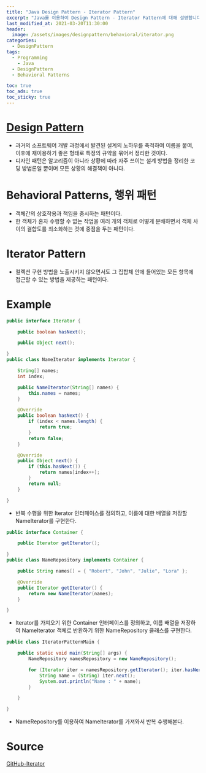 ```yaml
---
title: "Java Design Pattern - Iterator Pattern"
excerpt: "Java를 이용하여 Design Pattern - Iterator Pattern에 대해 설명합니다."
last_modified_at: 2021-03-20T11:30:00
header:
  image: /assets/images/designpattern/behavioral/iterator.png
categories:
  - DesignPattern
tags:
  - Programming
	- Java
  - DesignPattern
  - Behavioral Patterns

toc: true
toc_ads: true
toc_sticky: true
---
```

# [Design Pattern](../designpattern)
- 과거의 소프트웨어 개발 과정에서 발견된 설계의 노하우를 축적하여 이름을 붙여, 이후에 재이용하기 좋은 형태로 특정의 규약을 묶어서 정리한 것이다.
- 디자인 패턴은 알고리즘이 아니라 상황에 따라 자주 쓰이는 설계 방법을 정리한 코딩 방법론일 뿐이며 모든 상황의 해결책이 아니다.

# Behavioral Patterns, 행위 패턴
- 객체간의 상호작용과 책임을 중시하는 패턴이다.
- 한 객체가 혼자 수행할 수 없는 작업을 여러 개의 객체로 어떻게 분배하면서 객체 사이의 결합도를 최소화하는 것에 중점을 두는 패턴이다.

# Iterator Pattern
- 컬렉션 구현 방법을 노출시키지 않으면서도 그 집합체 안에 들어있는 모든 항목에 접근할 수 있는 방법을 제공하는 패턴이다.

# Example
```java
public interface Iterator {

	public boolean hasNext();

	public Object next();

}
public class NameIterator implements Iterator {

	String[] names;
	int index;

	public NameIterator(String[] names) {
		this.names = names;
	}

	@Override
	public boolean hasNext() {
		if (index < names.length) {
			return true;
		}
		return false;
	}

	@Override
	public Object next() {
		if (this.hasNext()) {
			return names[index++];
		}
		return null;
	}

}
```

- 반복 수행을 위한 Iterator 인터페이스를 정의하고, 이름에 대한 배열을 저장할 NameIterator를 구현한다.

```java
public interface Container {

	public Iterator getIterator();

}
public class NameRepository implements Container {

	public String names[] = { "Robert", "John", "Julie", "Lora" };

	@Override
	public Iterator getIterator() {
		return new NameIterator(names);
	}

}
```


- Iterator를 가져오기 위한 Container 인터페이스를 정의하고, 이름 배열을 저장하여 NameIterator 객체로 반환하기 위한 NameRepository 클래스를 구현한다.

```java
public class IteratorPatternMain {

	public static void main(String[] args) {
		NameRepository namesRepository = new NameRepository();

		for (Iterator iter = namesRepository.getIterator(); iter.hasNext();) {
			String name = (String) iter.next();
			System.out.println("Name : " + name);
		}

	}

}
```

- NameRepository를 이용하여 NameIterator를 가져와서 반복 수행해본다.

# Source
[GitHub-Iterator](https://github.com/GracefulSoul/Sample/tree/master/src/main/java/gracefulsoul/designpattern/behavioral/iterator)
